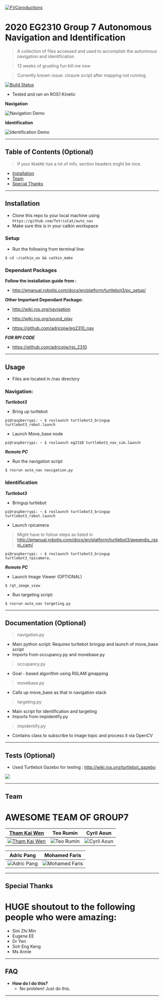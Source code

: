 <a href="http://github.com/TetrisCat/auto_nav"><img src="http://emanual.robotis.com/assets/images/platform/turtlebot3/overview/turtlebot3_with_logo.png" title="FVCproductions" alt="FVCproductions"></a>

# 2020 EG2310 Group 7 Autonomous Navigation and Identification

> A collection of files accessed and used to accomplish the autonmous navigation and identification

> 13 weeks of grueling fun kill me now

> Currently known issue: closure script after mapping not running


[![Build Status](http://img.shields.io/travis/badges/badgerbadgerbadger.svg?style=flat-square)](https://travis-ci.org/badges/badgerbadgerbadger) 

- Tested and ran on ROS1 Kinetic


**Navigation**

![Navigation Demo](http://g.recordit.co/XOr6LkQzB8.gif)

**Identification**

![Identification Demo](http://g.recordit.co/2K4EPKrPUP.gif)

---

## Table of Contents (Optional)

> If your `README` has a lot of info, section headers might be nice.

- [Installation](#installation)
- [Team](#team)
- [Special Thanks](#special-thanks)

---

## Installation

- Clone this repo to your local machine using `https://github.com/TetrisCat/auto_nav`
- Make sure this is in your catkin workspace

### Setup

- Run the following from terminal line:

```shell
$ cd ~/catkin_ws && catkin_make
```

### Dependant Packages

**Follow the installation guide from :**

- http://emanual.robotis.com/docs/en/platform/turtlebot3/pc_setup/

**Other Important Dependant Package:**

- http://wiki.ros.org/navigation 

- http://wiki.ros.org/sound_play 

- https://github.com/adricpjw/eg2310_nav 

***FOR RPI CODE***

- https://github.com/adricpjw/rpi_2310 

---
## Usage

- Files are located in /nav directory

### Navigation:

***Turtlebot3***

- Bring up turtlebot
```shell
pi@raspberrypi: ~ $ roslaunch turtlebot3_bringup  turtlebot3_robot.launch
```

- Launch Move_base node
```shell
pi@raspberrypi: ~ $ roslaunch eg2310 turtlebot3_nav_sim.launch
```
***Remote PC***

- Run the navigation script
```shell
$ rosrun auto_nav navigation.py
```
### Identification

***Turtlebot3***

- Bringup turtlebot
```shell
pi@raspberrypi: ~ $ roslaunch turtlebot3_bringup  turtlebot3_robot.launch
```

- Launch rpicamera
> Might have to follow steps as listed in http://emanual.robotis.com/docs/en/platform/turtlebot3/appendix_raspi_cam/
```shell
pi@raspberrypi: ~ $ roslaunch turtlebot3_bringup  turtlebot3_rpicamera.
```

***Remote PC***

- Launch Image Viewer (OPTIONAL)
```shell
$ rqt_image_view
```

- Run targeting script:
```shell
$ rosrun auto_nav targeting.py
```
---

## Documentation (Optional)

> navigation.py
- Main python script: Requires turtlebot bringup and launch of move_base script
- Imports from occupancy.py and movebase.py

> occupancy.py
- Goal - based algorithm using RSLAM gmapping

> movebase.py
- Calls up move_base as that in navigation stack

> targeting.py
- Main script for identification and targeting
- Imports from impidentify.py 

> impidentify.py
- Contains class to subscribe to image topic and process it via OpenCV

---
## Tests (Optional)

- Used Turtlebot Gazebo for testing : http://wiki.ros.org/turtlebot_gazebo

<a href="http://wiki.ros.org/turtlebot_gazebo"><img src="https://emanual.robotis.com/assets/images/platform/turtlebot3/simulation/turtlebot3_world_bugger.png"> </a>

---

## Team

# AWESOME TEAM OF GROUP7

| <a href="https://sg.linkedin.com/in/tham-kai-wen-2679b2184" target="_blank">**Tham Kai Wen**</a> | **Teo Rumin** | **Cyril Aoun**|
| :---: |:---:| :---:|
| [![Tham Kai Wen](https://hcastro.org/temp_photos/kaiwen.JPG)](https://sg.linkedin.com/in/tham-kai-wen-2679b2184)    | ![Teo Rumin](https://www.shutterstock.com/image-vector/profile-blank-icon-empty-photo-male-535853269) | ![Cyril Aoun](https://www.shutterstock.com/image-vector/profile-blank-icon-empty-photo-male-535853269)   |

|**Adric Pang** | **Mohamed Faris** |
| :---: |:---:| 
| ![Adric Pang](https://www.shutterstock.com/image-vector/profile-blank-icon-empty-photo-male-535853269)   | ![Mohamed Faris](https://www.shutterstock.com/image-vector/profile-blank-icon-empty-photo-male-535853269) | 

---
## Special Thanks

# HUGE shoutout to the following people who were amazing:

- Sim Zhi Min
- Eugene EE
- Dr Yen
- Soh Eng Keng
- Ms Annie

---
## FAQ

- **How do I do this?**
    - No problem! Just do this.
---



